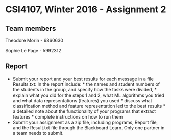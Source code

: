 # CSI4107, Winter 2016 - Assignment 2

## Team members

Theodore Morin - 6860630

Sophie Le Page - 5992312

## Report

- Submit your report and your best results for each message in a file Results.txt:
In the report include:
         * the names and student numbers of the students in the group, and specify how the  tasks were divided,
         * explain what you did for the steps 1 and 2, what ML algorithms you tried and what data representations (features) you used
         * discuss what classification method and feature representation led to the best results
         * a detailed note about the functionality of your programs that extract features
         * complete instructions on how to run them
- Submit your assignment as a zip file, including programs, Report file, and the Result.txt file through the Blackboard Learn. Only one partner in a team needs to submit.